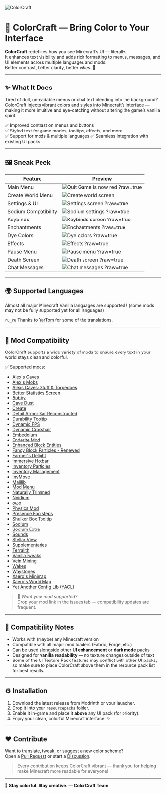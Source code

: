 ![ColorCraft](https://github.com/JustArthur/colorcraft-texturepack/blob/main/images/banner.webp?raw=true)

# 🎨 ColorCraft — Bring Color to Your Interface

**ColorCraft** redefines how you see Minecraft’s UI — literally.  
It enhances text visibility and adds rich formatting to menus, messages, and UI elements across multiple languages and mods.  
Better contrast, better clarity, better *vibes*. 🌈

---

## ✨ What It Does

Tired of dull, unreadable menus or chat text blending into the background?  
ColorCraft injects vibrant colors and styles into Minecraft’s interface — making it more intuitive and eye-catching without altering the game’s vanilla spirit.

✅ Improved contrast on menus and buttons  
✅ Styled text for game modes, tooltips, effects, and more  
✅ Support for mods & multiple languages 
✅ Seamless integration with existing UI packs

---

## 🖼️ Sneak Peek

| Feature | Preview |
|----------|----------|
| Main Menu | ![Quit Game is now red](https://github.com/JustArthur/colorcraft-texturepack/blob/main/images/main_menu.png) ?raw=true|
| Create World Menu | ![Create world screen](https://github.com/JustArthur/colorcraft-texturepack/blob/main/images/new_world?raw=true.png) |
| Settings & UI | ![Settings screen](https://github.com/JustArthur/colorcraft-texturepack/blob/main/images/options.png) ?raw=true|
| Sodium Compatibility | ![Sodium settings](https://github.com/JustArthur/colorcraft-texturepack/blob/main/images/sodium.png) ?raw=true|
| Keybinds | ![Keybinds screen](https://github.com/JustArthur/colorcraft-texturepack/blob/main/images/keybinds.png) ?raw=true|
| Enchantments | ![Enchantments](https://github.com/JustArthur/colorcraft-texturepack/blob/main/images/enchanted_book.png) ?raw=true|
| Dye Colors | ![Dye colors](https://github.com/JustArthur/colorcraft-texturepack/blob/main/images/dye.png) ?raw=true|
| Effects | ![Effects](https://github.com/JustArthur/colorcraft-texturepack/blob/main/images/potion_effect.png) ?raw=true|
| Pause Menu | ![Pause menu](https://github.com/JustArthur/colorcraft-texturepack/blob/main/images/pause_menu.png) ?raw=true|
| Death Screen | ![Death screen](https://github.com/JustArthur/colorcraft-texturepack/blob/main/images/dead_screen.png) ?raw=true|
| Chat Messages | ![Chat messages](https://github.com/JustArthur/colorcraft-texturepack/blob/main/images/gamemode_chat.png) ?raw=true|

---

## 🌍 Supported Languages

Almost all major Minecraft Vanilla languages are supported ! (some mods may not be fully supported yet for all languages)

`ru_ru` Thanks to [YarTom](https://modrinth.com/user/YarTom) for some of the translations.

---

## 🧩 Mod Compatibility

ColorCraft supports a wide variety of mods to ensure every text in your world stays clean and colorful.

✅ Supported mods:
- [Alex's Caves](https://modrinth.com/mod/alexs-caves)
- [Alex's Mobs](https://modrinth.com/mod/alexs-mobs)
- [Alexs Caves: Stuff & Torpedoes](https://modrinth.com/mod/alexscaves-torpedoes)
- [Better Statistics Screen](https://www.curseforge.com/minecraft/mc-mods/betterstats)
- [Bobby](https://modrinth.com/mod/bobby)
- [Cave Dust](https://modrinth.com/mod/cave-dust)
- [Create](https://modrinth.com/mod/create)
- [Detail Armor Bar Reconstructed](https://modrinth.com/mod/detail-armor-bar-reconstructed)
- [Durability Tooltip](https://modrinth.com/mod/durability-tooltip)
- [Dynamic FPS](https://modrinth.com/mod/dynamic-fps)
- [Dynamic Crosshair](https://modrinth.com/mod/dynamiccrosshair)
- [Embeddium](https://modrinth.com/mod/embeddium)
- [Enderite Mod](https://modrinth.com/mod/enderite-mod)
- [Enhanced Block Entities](https://modrinth.com/mod/ebe)
- [Fancy Block Particles - Renewed](https://modrinth.com/mod/fbp-renewed)
- [Farmer's Delight](https://modrinth.com/mod/farmers-delight)
- [Immersive Hotbar](https://modrinth.com/mod/immersive-hotbar)
- [Inventory Particles](https://modrinth.com/mod/inventory-particles)
- [Inventory Management](https://modrinth.com/mod/inventory-management)
- [InvMove](https://modrinth.com/mod/invmove)
- [Malilib](https://modrinth.com/mod/malilib)
- [Mod Menu](https://modrinth.com/mod/modmenu)
- [Naturally Trimmed](https://modrinth.com/mod/naturally-trimmed)
- [Nvidium](https://modrinth.com/mod/nvidium)
- [oωo](https://modrinth.com/mod/owo-lib)
- [Physics Mod](https://modrinth.com/mod/physicsmod)
- [Presence Footsteps](https://modrinth.com/mod/presence-footsteps)
- [Shulker Box Tooltip](https://modrinth.com/mod/shulkerboxtooltip)
- [Sodium](https://modrinth.com/mod/sodium)
- [Sodium Extra](https://modrinth.com/mod/sodium-extra)
- [Sounds](https://modrinth.com/mod/sound)
- [Stellar View](https://modrinth.com/mod/stellarview)
- [Supplementaries](https://modrinth.com/mod/supplementaries)
- [Terralith](https://modrinth.com/datapack/terralith)
- [VanillaTweaks](https://modrinth.com/mod/vanillatweaks)
- [Vein Mining](https://modrinth.com/mod/vein-mining)
- [Wakes](https://modrinth.com/mod/wakes)
- [Waystones](https://modrinth.com/mod/waystones)
- [Xaero's Minimap](https://modrinth.com/mod/xaeros-minimap)
- [Xaero's World Map](https://modrinth.com/mod/xaeros-world-map)
- [Yet Another Config Lib (YACL)](https://modrinth.com/mod/yacl)

> 🧱 *Want your mod supported?*  
Drop your mod link in the issues tab — compatibility updates are frequent.

---

## 🧠 Compatibility Notes

- Works with (maybe) any Minecraft version
- Compatible with all major mod loaders (Fabric, Forge, etc.)
- Can be used alongside other **UI enhancement** or **dark mode** packs
- Designed for **vanilla readability** — no texture changes outside of text
- Some of the UI Texture Pack features may conflict with other UI packs, so make sure to place ColorCraft above them in the resource pack list for best results.

---

## ⚙️ Installation

1. Download the latest release from [Modrinth](https://modrinth.com/resourcepack/colorcraft) or your launcher.  
2. Drop it into your `resourcepacks` folder.  
3. Enable it in-game and place it **above** any UI pack (for priority).  
4. Enjoy your clean, colorful Minecraft interface. ✨

---

## ❤️ Contribute

Want to translate, tweak, or suggest a new color scheme?  
Open a [Pull Request](https://github.com/JustArthur/ColorCraft/pulls) or start a [Discussion](https://github.com/JustArthur/ColorCraft/discussions).

> Every contribution keeps ColorCraft vibrant — thank you for helping make Minecraft more readable for everyone!

---

**🧡 Stay colorful. Stay creative. — ColorCraft Team**
